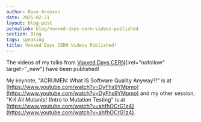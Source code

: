 ```yaml
---
author: Dave Aronson
date: 2025-02-21
layout: blog-post
permalink: blog/voxxed-days-cern-videos-published
section: Blog
tags: speaking
title: Voxxed Days CERN Videos Published!
---
```


The videos of my talks from
[Voxxed Days CERN](https://cern.voxxeddays.com/){:rel="nofollow" target="_new"}
have been published!

My keynote, "ACRUMEN: What IS Software Quality Anyway?!" is at
[https://www.youtube.com/watch?v=DyFhs9YMpmo](https://www.youtube.com/watch?v=DyFhs9YMpmo)
and my other session, "Kill All Mutants! (Intro to Mutation Testing" is at
[https://www.youtube.com/watch?v=ahfhOCrG1z4](https://www.youtube.com/watch?v=ahfhOCrG1z4).
